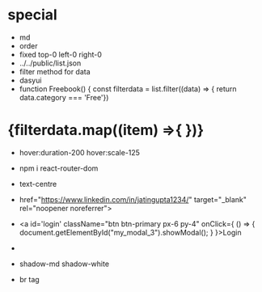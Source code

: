 # special
- md
- order
- fixed top-0 left-0 right-0
- ../../public/list.json
- filter method for data
- dasyui
- function Freebook() { const filterdata = list.filter((data) => { return data.category === 'Free'})

# {filterdata.map((item) =>{ <Cards item={item} key={item.id}/> })}
- hover:duration-200 hover:scale-125
- npm i react-router-dom
- text-centre
- href="https://www.linkedin.com/in/jatingupta1234/" target="_blank" rel="noopener noreferrer">
- <a id='login' className="btn btn-primary px-6 py-4" onClick={
                            () => {
                                document.getElementById("my_modal_3").showModal();
                              }
                        }>Login</a>
                        <Login/>

- <Link to="signup"
- shadow-md shadow-white
- br tag
